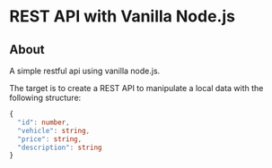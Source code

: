# REST API with Vanilla Node.js

## About

A simple restful api using vanilla node.js.

The target is to create a REST API to manipulate a local data with the following structure:

```ts
{
  "id": number,
  "vehicle": string,
  "price": string,
  "description": string
}
```
